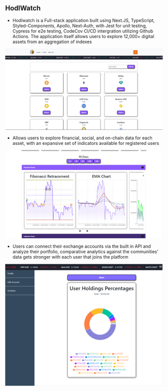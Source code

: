 ## HodlWatch

 - Hodlwatch is a Full-stack application built using Next.JS, TypeScript, Styled-Components, Apollo, Next-Auth, with Jest for unit testing, Cypress for e2e testing, CodeCov CI/CD intergration utilizing Github Actions. The application itself allows users to explore 12,000+ digital assets from an aggregation of indexes

![alt text](https://github.com/jarodchristiansen/hodlWatch/blob/main/public/assets/assets-page.png?raw=true)

 - Allows users to explore financial, social, and on-chain data for each asset, with an expansive set of indicators available for registered users

![alt text](https://github.com/jarodchristiansen/hodlWatch/blob/main/public/assets/charts.png?raw=true)

 - Users can connect their exchange accounts via the built in API and analyze their portfolio, comparative analytics against the communities' data gets stronger with each user that joins the platform
 
![alt text](https://github.com/jarodchristiansen/hodlWatch/blob/main/public/assets/PieChart.PNG?raw=true)
